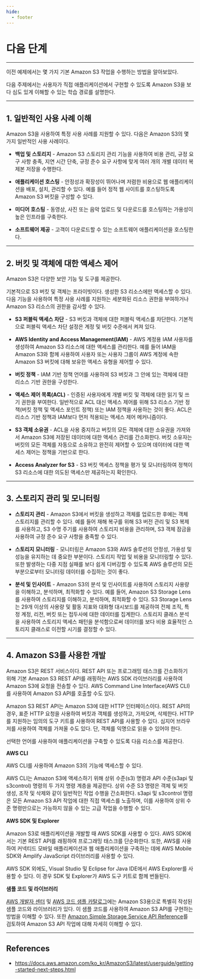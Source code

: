 ```yaml
---
hide:
  - footer
---
```


# 다음 단계

---

이전 예제에서는 몇 가지 기본 Amazon S3 작업을 수행하는 방법을 알아보았다.

다음 주제에서는 사용자가 직접 애플리케이션에서 구현할 수 있도록 Amazon S3을 보다 심도 있게 이해할 수 있는 학습 경로를 설명한다.

---

## 1. 일반적인 사용 사례 이해

Amazon S3을 사용하여 특정 사용 사례를 지원할 수 있다. 다음은 Amazon S3의 몇 가지 일반적인 사용 사례이다.

- **백업 및 스토리지** - Amazon S3 스토리지 관리 기능을 사용하여 비용 관리, 규정 요구 사항 충족, 지연 시간 단축, 규정 준수 요구 사항에 맞게 여러 개의 개별 데이터 복제본 저장을 수행한다.

- **애플리케이션 호스팅** - 안정성과 확장성이 뛰어나며 저렴한 비용으로 웹 애플리케이션을 배포, 설치, 관리할 수 있다. 예를 들어 정적 웹 사이트를 호스팅하도록 Amazon S3 버킷을 구성할 수 있다.

- **미디어 호스팅** - 동영상, 사진 또는 음악 업로드 및 다운로드를 호스팅하는 가용성이 높은 인프라를 구축한다.

- **소프트웨어 제공** - 고객이 다운로드할 수 있는 소프트웨어 애플리케이션을 호스팅한다.

---

## 2. 버킷 및 객체에 대한 액세스 제어

Amazon S3은 다양한 보안 기능 및 도구를 제공한다.

기본적으로 S3 버킷 및 객체는 프라이빗이다. 생성한 S3 리소스에만 액세스할 수 있다. 다음 기능을 사용하여 특정 사용 사례를 지원하는 세분화된 리소스 권한을 부여하거나 Amazon S3 리소스의 권한을 감사할 수 있다.

- **S3 퍼블릭 액세스 차단** - S3 버킷과 객체에 대한 퍼블릭 액세스를 차단한다. 기본적으로 퍼블릭 액세스 차단 설정은 계정 및 버킷 수준에서 켜져 있다.

- **AWS Identity and Access Management(IAM)** - AWS 계정용 IAM 사용자를 생성하여 Amazon S3 리소스에 대한 액세스를 관리한다. 예를 들어 IAM을 Amazon S3와 함께 사용하여 사용자 또는 사용자 그룹이 AWS 계정에 속한 Amazon S3 버킷에 대해 보유한 액세스 유형을 제어할 수 있다.

- **버킷 정책** - IAM 기반 정책 언어를 사용하여 S3 버킷과 그 안에 있는 객체에 대한 리소스 기반 권한을 구성한다.

- **액세스 제어 목록(ACL)** - 인증된 사용자에게 개별 버킷 및 객체에 대한 읽기 및 쓰기 권한을 부여한다. 일반적으로 ACL 대신 액세스 제어를 위해 S3 리소스 기반 정책(버킷 정책 및 액세스 포인트 정책) 또는 IAM 정책을 사용하는 것이 좋다. ACL은 리소스 기반 정책과 IAM보다 먼저 적용되는 액세스 제어 메커니즘이다.

- **S3 객체 소유권** - ACL을 사용 중지하고 버킷의 모든 객체에 대한 소유권을 가져와서 Amazon S3에 저장된 데이터에 대한 액세스 관리를 간소화한다. 버킷 소유자는 버킷의 모든 객체를 자동으로 소유하고 완전히 제어할 수 있으며 데이터에 대한 액세스 제어는 정책을 기반으로 한다.

- **Access Analyzer for S3** - S3 버킷 액세스 정책을 평가 및 모니터링하여 정책이 S3 리소스에 대한 의도된 액세스만 제공하는지 확인한다.

---

## 3. 스토리지 관리 및 모니터링

- **스토리지 관리** - Amazon S3에서 버킷을 생성하고 객체를 업로드한 후에는 객체 스토리지를 관리할 수 있다. 예를 들어 재해 복구를 위해 S3 버전 관리 및 S3 복제를 사용하고, S3 수명 주기를 사용하여 스토리지 비용을 관리하며, S3 객체 잠금을 사용하여 규정 준수 요구 사항을 충족할 수 있다.

- **스토리지 모니터링** - 모니터링은 Amazon S3와 AWS 솔루션의 안정성, 가용성 및 성능을 유지하는 데 중요한 부분이다. 스토리지 작업 및 비용을 모니터링할 수 있다. 또한 발생하는 다중 지점 실패를 보다 쉽게 디버깅할 수 있도록 AWS 솔루션의 모든 부분으로부터 모니터링 데이터를 수집하는 것이 좋다.

- **분석 및 인사이트** - Amazon S3의 분석 및 인사이트를 사용하여 스토리지 사용량을 이해하고, 분석하며, 최적화할 수 있다. 예를 들어, Amazon S3 Storage Lens를 사용하여 스토리지를 이해하고, 분석하며, 최적화할 수 있다. S3 Storage Lens는 29개 이상의 사용량 및 활동 지표와 대화형 대시보드를 제공하여 전체 조직, 특정 계정, 리전, 버킷 또는 접두사에 대한 데이터를 집계한다. 스토리지 클래스 분석을 사용하여 스토리지 액세스 패턴을 분석함으로써 데이터를 보다 비용 효율적인 스토리지 클래스로 이전할 시기를 결정할 수 있다.

---

## 4. Amazon S3를 사용한 개발

Amazon S3은 REST 서비스이다. REST API 또는 프로그래밍 태스크를 간소화하기 위해 기본 Amazon S3 REST API를 래핑하는 AWS SDK 라이브러리를 사용하여 Amazon S3에 요청을 전송할 수 있다. AWS Command Line Interface(AWS CLI)를 사용하여 Amazon S3 API를 호출할 수도 있다.

Amazon S3 REST API는 Amazon S3에 대한 HTTP 인터페이스이다. REST API의 경우, 표준 HTTP 요청을 사용하여 버킷과 객체를 생성하고, 가져오며, 삭제한다. HTTP를 지원하는 임의의 도구 키트를 사용하여 REST API를 사용할 수 있다. 심지어 브라우저를 사용하여 객체를 가져올 수도 있다. 단, 객체를 익명으로 읽을 수 있어야 한다.

선택한 언어를 사용하여 애플리케이션을 구축할 수 있도록 다음 리소스를 제공한다.

**AWS CLI**

AWS CLI를 사용하여 Amazon S3의 기능에 액세스할 수 있다.

AWS CLI는 Amazon S3에 액세스하기 위해 상위 수준(s3) 명령과 API 수준(s3api 및 s3control) 명령의 두 가지 명령 계층을 제공한다. 상위 수준 S3 명령은 객체 및 버킷 생성, 조작 및 삭제와 같이 일반적인 작업 수행을 간소화한다. s3api 및 s3control 명령은 모든 Amazon S3 API 작업에 대한 직접 액세스를 노출하며, 이를 사용하여 상위 수준 명령만으로는 가능하지 않을 수 있는 고급 작업을 수행할 수 있다.

**AWS SDK 및 Explorer**

Amazon S3로 애플리케이션을 개발할 때 AWS SDK를 사용할 수 있다. AWS SDK에서는 기본 REST API를 래핑하여 프로그래밍 태스크를 단순화한다. 또한, AWS를 사용하여 커넥티드 모바일 애플리케이션과 웹 애플리케이션을 구축하는 데에 AWS Mobile SDK와 Amplify JavaScript 라이브러리를 사용할 수 있다.

AWS SDK 외에도, Visual Studio 및 Eclipse for Java IDE에서 AWS Explorer를 사용할 수 있다. 이 경우 SDK 및 Explorer가 AWS 도구 키트로 함께 번들된다.

**샘플 코드 및 라이브러리**

[AWS 개발자 센터](http://aws.amazon.com/code/Amazon-S3) 및 [AWS 코드 샘플 카탈로그](https://docs.aws.amazon.com/code-samples/latest/catalog/welcome.html)에는 Amazon S3용으로 특별히 작성된 샘플 코드와 라이브러리가 있다. 이 샘플 코드를 사용하여 Amazon S3 API를 구현하는 방법을 이해할 수 있다. 또한 [Amazon Simple Storage Service API Reference](https://docs.aws.amazon.com/AmazonS3/latest/API/Welcome.html)를 검토하여 Amazon S3 API 작업에 대해 자세히 이해할 수 있다.

---

## References

- <https://docs.aws.amazon.com/ko_kr/AmazonS3/latest/userguide/getting-started-next-steps.html>
